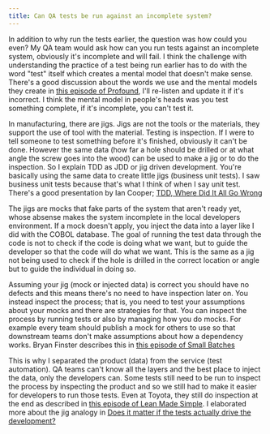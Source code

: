 ```yaml
---
title: Can QA tests be run against an incomplete system?
---
```


In addition to why run the tests earlier, the question was how could you even? 
My QA team would ask how can you run tests against an incomplete system, obviously it's incomplete and will fail. 
I think the challenge with understanding the practice of a test being run earlier has to do with the word "test" itself which creates a mental model that doesn't make sense. 
There's a good discussion about the words we use and the mental models they create in [this episode of Profound](https://www.profound-deming.com/profound-podcast/s4-e16-angela-montgomery-integrating-deming-and-goldratt-for-organizational-transformation), I'll re-listen and update it if it's incorrect.
I think the mental model in people's heads was you test something complete, if it's incomplete, you can't test it.

In manufacturing, there are jigs. 
Jigs are not the tools or the materials, they support the use of tool with the material. 
Testing is inspection. If I were to tell someone to test something before it's finished, obviously it can't be done. 
However the same data (how far a hole should be drilled or at what angle the screw goes into the wood) can be used to make a jig or to do the inspection.
So I explain TDD as JDD or jig driven development. You're basically using the same data to create little jigs (business unit tests). 
I saw business unit tests because that's what I think of when I say unit test.
There's a good presentation by Ian Cooper; [TDD, Where Did It All Go Wrong](https://www.youtube.com/watch?v=EZ05e7EMOLM)

The jigs are mocks that fake parts of the system that aren't ready yet, whose absense makes the system incomplete in the local developers environment.
If a mock doesn't apply, you inject the data into a layer like I did with the COBOL database. 
The goal of running the test data through the code is not to check if the code is doing what we want, but to guide the developer so that the code will do what we want. 
This is the same as a jig not being used to check if the hole is drilled in the correct location or angle but to guide the individual in doing so.

Assuming your jig (mock or injected data) is correct you should have no defects and this means there's no need to have inspection later on.
You instead inspect the process; that is, you need to test your assumptions about your mocks and there are strategies for that. 
You can inspect the process by running tests or also by managing how you do mocks. 
For example every team should publish a mock for others to use so that downstream teams don't make assumptions about how a dependency works.
Bryan Finster describes this in [this episode of Small Batches](https://smallbatches.fm/38/transcript)

This is why I separated the product (data) from the service (test automation). 
QA teams can't know all the layers and the best place to inject the data, only the developers can.
Some tests still need to be run to inspect the process by inspecting the product and so we still had to make it easier for developers to run those tests. 
Even at Toyota, they still do inspection at the end as described in [this episode of Lean Made Simple](https://www.leanmadesimple.com/podcast/toyota-uk-tour-review).
I elaborated more about the jig analogy in [Does it matter if the tests actually drive the development?](3)